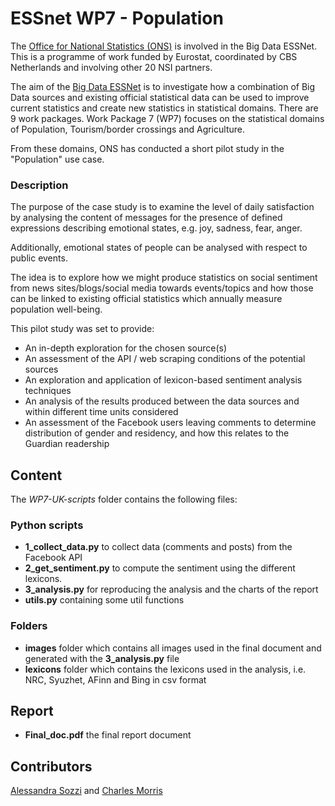 # ESSnet WP7 - Population #


The [Office for National Statistics (ONS)](https://www.ons.gov.uk/) is involved in the Big Data ESSNet. This is a programme of work funded by Eurostat, coordinated by CBS Netherlands and involving other 20 NSI partners.

The aim of the [Big Data ESSNet](https://webgate.ec.europa.eu/fpfis/mwikis/essnetbigdata/index.php/ESSnet_Big_Data) is to investigate how a combination of Big Data sources and existing official statistical data can be used to improve current statistics and create new statistics in statistical domains.
There are 9 work packages. Work Package 7 (WP7) focuses on the statistical domains of Population, Tourism/border crossings and Agriculture.

From these domains, ONS has conducted a short pilot study in the "Population" use case.

### Description ###

The purpose of the case study is to examine the level of daily satisfaction by analysing the content of messages for the presence of defined expressions describing emotional states, e.g. joy, sadness, fear, anger.

Additionally, emotional states of people can be analysed with respect to public events.

The idea is to explore how we might produce statistics on social sentiment from news sites/blogs/social media towards events/topics and how those can be linked to existing official statistics which annually measure population well-being.

This pilot study was set to provide:

* An in-depth exploration for the chosen source(s)
* An assessment of the API / web scraping conditions of the potential sources
* An exploration and application of lexicon-based sentiment analysis techniques
* An analysis of the results produced between the data sources and within different time units considered
* An assessment of the Facebook users leaving comments to determine distribution of gender and residency, and how this relates to the Guardian readership

## Content

The *WP7-UK-scripts* folder contains the following files:

### Python scripts

* **1_collect_data.py** to collect data (comments and posts) from the Facebook API
* **2_get_sentiment.py** to compute the sentiment using the different lexicons.
* **3_analysis.py** for reproducing the analysis and the charts of the report
* **utils.py** containing some util functions

### Folders

* **images** folder which contains all images used in the final document and generated with the **3_analysis.py** file
* **lexicons** folder which contains the lexicons used in the analysis, i.e. NRC, Syuzhet, AFinn and Bing in csv format

## Report

* **Final_doc.pdf** the final report document

## Contributors

[Alessandra Sozzi](mailto:alessandra.sozzi@ons.gov.uk) and [Charles Morris](mailto:charles.morris@ons.gov.uk)
